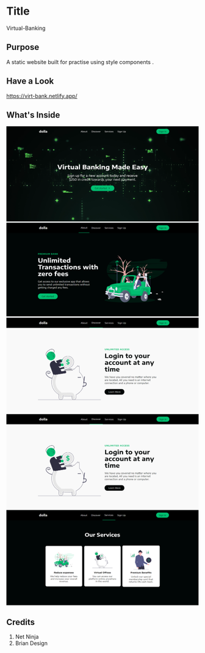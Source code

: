 # Title

Virtual-Banking

## Purpose

 A static website built for practise using style components .

## Have a Look 

https://virt-bank.netlify.app/


## What's Inside

<img src="./images/ss1.png" />
<img src="./images/ss2.png" />
<img src="./images/ss3.png" />
<img src="./images/ss3.png" />
<img src="./images/ss4.png" />

## Credits 

  1. Net Ninja
  2. Brian Design
